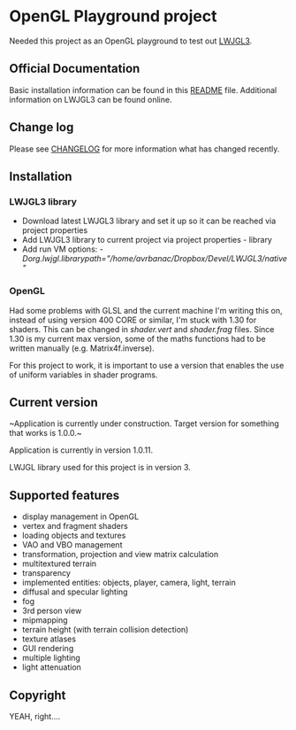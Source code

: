 # OpenGL Playground project

Needed this project as an OpenGL playground to test out [LWJGL3](https://www.lwjgl.org/).

## Official Documentation

Basic installation information can be found in this [README](README.md) file. Additional information on LWJGL3 can be found online.

## Change log

Please see [CHANGELOG](CHANGELOG.md) for more information what has changed recently.

## Installation

### LWJGL3 library

* Download latest LWJGL3 library and set it up so it can be reached via project properties
* Add LWJGL3 library to current project via project properties - library
* Add run VM options: _-Dorg.lwjgl.librarypath="/home/avrbanac/Dropbox/Devel/LWJGL3/native"_

### OpenGL

Had some problems with GLSL and the current machine I'm writing this on, instead of using
version 400 CORE or similar, I'm stuck with 1.30 for shaders. This can be changed in _shader.vert_ and _shader.frag_ files.
Since 1.30 is my current max version, some of the maths functions had to be written manually (e.g. Matrix4f.inverse).

For this project to work, it is important to use a version that enables the use of uniform variables in shader programs.

## Current version

~Application is currently under construction. Target version for something that works is 1.0.0.~

Application is currently in version 1.0.11.

LWJGL library used for this project is in version 3.

## Supported features

* display management in OpenGL
* vertex and fragment shaders
* loading objects and textures
* VAO and VBO management
* transformation, projection and view matrix calculation
* multitextured terrain
* transparency
* implemented entities: objects, player, camera, light, terrain
* diffusal and specular lighting
* fog
* 3rd person view
* mipmapping
* terrain height (with terrain collision detection)
* texture atlases
* GUI rendering
* multiple lighting
* light attenuation


## Copyright

YEAH, right....
